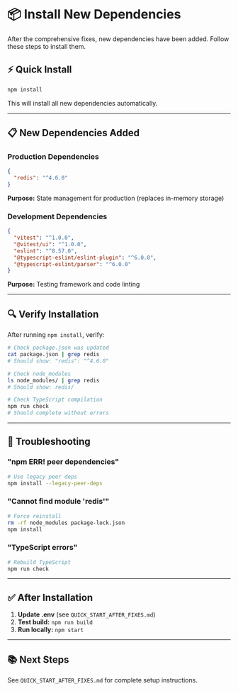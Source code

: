 # 📦 Install New Dependencies

After the comprehensive fixes, new dependencies have been added. Follow these steps to install them.

## ⚡ Quick Install

```bash
npm install
```

This will install all new dependencies automatically.

---

## 📋 New Dependencies Added

### Production Dependencies

```json
{
  "redis": "^4.6.0"
}
```

**Purpose:** State management for production (replaces in-memory storage)

### Development Dependencies

```json
{
  "vitest": "^1.0.0",
  "@vitest/ui": "^1.0.0",
  "eslint": "^8.57.0",
  "@typescript-eslint/eslint-plugin": "^6.0.0",
  "@typescript-eslint/parser": "^6.0.0"
}
```

**Purpose:** Testing framework and code linting

---

## 🔍 Verify Installation

After running `npm install`, verify:

```bash
# Check package.json was updated
cat package.json | grep redis
# Should show: "redis": "^4.6.0"

# Check node_modules
ls node_modules/ | grep redis
# Should show: redis/

# Check TypeScript compilation
npm run check
# Should complete without errors
```

---

## 🐛 Troubleshooting

### "npm ERR! peer dependencies"

```bash
# Use legacy peer deps
npm install --legacy-peer-deps
```

### "Cannot find module 'redis'"

```bash
# Force reinstall
rm -rf node_modules package-lock.json
npm install
```

### "TypeScript errors"

```bash
# Rebuild TypeScript
npm run check
```

---

## ✅ After Installation

1. **Update .env** (see `QUICK_START_AFTER_FIXES.md`)
2. **Test build:** `npm run build`
3. **Run locally:** `npm start`

---

## 📚 Next Steps

See `QUICK_START_AFTER_FIXES.md` for complete setup instructions.
